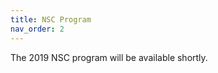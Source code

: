 ```yaml
---        
title: NSC Program
nav_order: 2
---
```

<!---
<iframe src="https://drive.google.com/file/d/0B0sawuNCABFicExvUGswSkFURUtnbWxXVnNjRFp3eUR4Y1lv/preview" width="900" height="600"></iframe>
-->
The 2019 NSC program will be available shortly.

